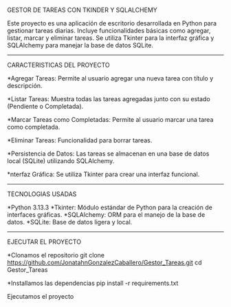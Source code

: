 GESTOR DE TAREAS CON TKINDER Y SQLALCHEMY

Este proyecto es una aplicación de escritorio desarrollada en Python para gestionar tareas diarias. 
Incluye funcionalidades básicas como agregar, listar, marcar y eliminar tareas. 
Se utiliza Tkinter para la interfaz gráfica y SQLAlchemy para manejar la base de datos SQLite.

------------------------------------------------------------------------------------------------------
CARACTERISTICAS DEL PROYECTO

*Agregar Tareas:
Permite al usuario agregar una nueva tarea con título y descripción.

*Listar Tareas:
Muestra todas las tareas agregadas junto con su estado (Pendiente o Completada).

*Marcar Tareas como Completadas:
Permite al usuario marcar una tarea como completada.

*Eliminar Tareas:
Funcionalidad  para borrar tareas.

*Persistencia de Datos:
Las tareas se almacenan en una base de datos local (SQLite) utilizando SQLAlchemy.

*nterfaz Gráfica:
Se utiliza Tkinter para crear una interfaz funcional.

--------------------------------------------------------------------------------------------------------
TECNOLOGIAS USADAS

*Python 3.13.3
*Tkinter: Módulo estándar de Python para la creación de interfaces gráficas.
*SQLAlchemy: ORM para el manejo de la base de datos.
*SQLite: Base de datos ligera y local.

--------------------------------------------------------------------------------------------------------
EJECUTAR EL PROYECTO

*Clonamos el repositorio
git clone https://github.com/JonatahnGonzalezCaballero/Gestor_Tareas.git
cd Gestor_Tareas

*Installamos las dependencias
pip install -r requirements.txt

Ejecutamos el proyecto






